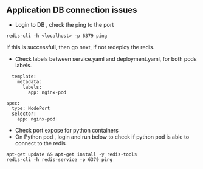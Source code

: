 ## Application DB connection issues

* Login to DB , check the ping to the port 
```
redis-cli -h <localhost> -p 6379 ping
```
If this is successfull, then go next, if not redeploy the redis.

* Check labels between service.yaml and deployment.yaml, for both pods labels.
```
  template:
    metadata:
      labels:
        app: nginx-pod
```
```
spec:
  type: NodePort
  selector:
    app: nginx-pod
```
*  Check port expose for python containers
* On Python pod , login and run below to check if python pod is able to connect to the redis 
```
apt-get update && apt-get install -y redis-tools
redis-cli -h redis-service -p 6379 ping
```